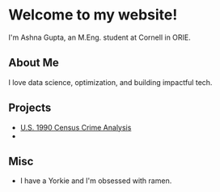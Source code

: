 # Welcome to my website!
I'm Ashna Gupta, an M.Eng. student at Cornell in ORIE.

## About Me
I love data science, optimization, and building impactful tech.

## Projects
- [U.S. 1990 Census Crime Analysis](#)
- [](#)

## Misc
- I have a Yorkie and I'm obsessed with ramen.
